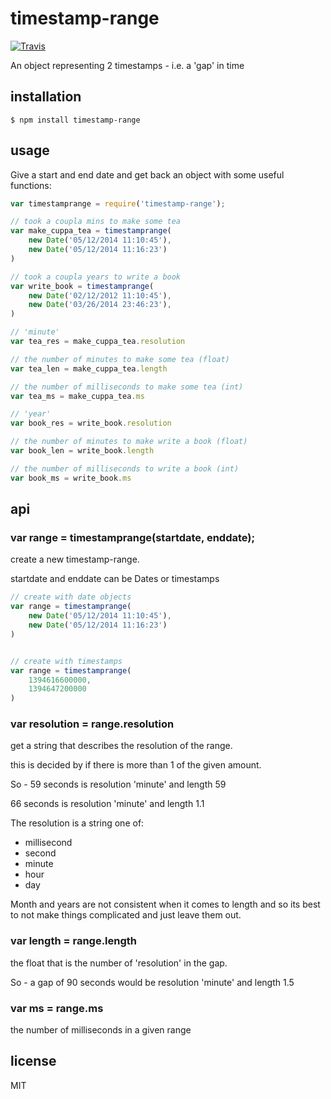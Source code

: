 timestamp-range
===============

[![Travis](http://img.shields.io/travis/binocarlos/timestamp-range.svg?style=flat)](https://travis-ci.org/binocarlos/timestamp-range)

An object representing 2 timestamps - i.e. a 'gap' in time

## installation

```
$ npm install timestamp-range
```

## usage

Give a start and end date and get back an object with some useful functions:

```js
var timestamprange = require('timestamp-range');

// took a coupla mins to make some tea
var make_cuppa_tea = timestamprange(
	new Date('05/12/2014 11:10:45'),
	new Date('05/12/2014 11:16:23')
)

// took a coupla years to write a book
var write_book = timestamprange(
	new Date('02/12/2012 11:10:45'),
	new Date('03/26/2014 23:46:23'),
)

// 'minute'
var tea_res = make_cuppa_tea.resolution

// the number of minutes to make some tea (float)
var tea_len = make_cuppa_tea.length

// the number of milliseconds to make some tea (int)
var tea_ms = make_cuppa_tea.ms

// 'year'
var book_res = write_book.resolution

// the number of minutes to make write a book (float)
var book_len = write_book.length

// the number of milliseconds to write a book (int)
var book_ms = write_book.ms
```

## api

### var range = timestamprange(startdate, enddate);

create a new timestamp-range.

startdate and enddate can be Dates or timestamps

```js
// create with date objects
var range = timestamprange(
	new Date('05/12/2014 11:10:45'),
	new Date('05/12/2014 11:16:23')
)


// create with timestamps
var range = timestamprange(
	1394616600000,
	1394647200000
)
```

### var resolution = range.resolution

get a string that describes the resolution of the range.

this is decided by if there is more than 1 of the given amount.

So - 59 seconds is resolution 'minute' and length 59

66 seconds is resolution 'minute' and length 1.1

The resolution is a string one of:

 * millisecond
 * second
 * minute
 * hour
 * day

Month and years are not consistent when it comes to length and so its best to not make things complicated and just leave them out.

### var length = range.length

the float that is the number of 'resolution' in the gap.

So - a gap of 90 seconds would be resolution 'minute' and length 1.5

### var ms = range.ms

the number of milliseconds in a given range

## license

MIT